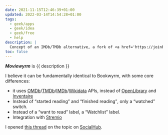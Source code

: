 ```yaml
---
date: 2021-11-15T12:46:39+01:00
updated: 2022-03-14T14:54:28+01:00
tags:
  - geek/apps
  - geek/idea
  - geek/free
  - help
description: |
  Concept of an IMDb/TMDb alternative, a fork of <a href='https://joinbookwyrm.org' target='_blank' title='Bookwyrm'>Bookwyrm</a> made for movies.
toc: false
---
```

<cite>**Moviewyrm**</cite> is {{ description }}

I believe it can be fundamentally identical to Bookwyrm, with some core differences:

- it uses [OMDb](https://www.omdbapi.com/ 'Open Movie Database API')/[TMDb](https://themoviedb.org 'The Moviie Database')/[IMDb](https://imdb.com 'Internet Movie Database')/[Wikidata](https://wikidata.org 'Wikidata') APIs, instead of [OpenLibrary](https://openlibrary.org 'Open Library') and [Inventaire](https://inventaire.io 'Inventaire')
- Instead of <q>started reading</q> and <q>finished reading</q>, only a <q>watched</q> switch.
- Instead of a <q>want to read</q> label, a <q>Watchlist</q> label.
- Integration with [Stremio](https://strem.io 'Stremio official website')

I opened [this thread](https://socialhub.activitypub.rocks/t/fediverse-platform-for-movies/2202) on the topic on [SocialHub](https://socialhub.activitypub.rocks '“Fediverse platform for Movies!” on SocialHub').
